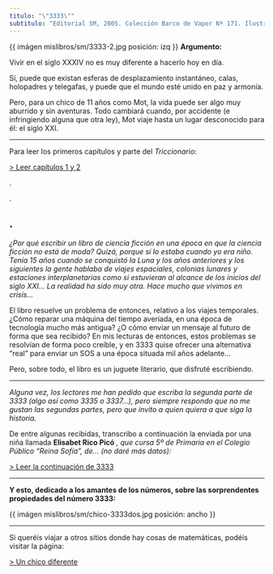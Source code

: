 ```yaml
---
titulo: "\"3333\""
subtitulo: "Editorial SM, 2005. Colección Barco de Vapor Nº 171. Ilustraciones de Tesa González"
---
```

{{ imágen mislibros/sm/3333-2.jpg posición: izq }} **Argumento:**

Vivir en el siglo XXXIV no es muy diferente a hacerlo hoy en día.

Sí, puede que existan esferas de desplazamiento instantáneo, calas,
holopadres y telegafas, y puede que el mundo esté unido en paz y armonía.

Pero, para un chico de 11 años como Mot, la vida puede ser algo muy aburrido
y sin aventuras. Todo cambiará cuando, por accidente (e infringiendo alguna
que otra ley), Mot viaje hasta un lugar desconocido para él: el siglo XXI.

* * *

Para leer los primeros capítulos y parte del _Triccionario_:

[> Leer capítulos 1 y 2](/paraleer/3333-capitulo)

.

.

## .

_¿Por qué escribir un libro de ciencia ficción en una época en que la ciencia
ficción no está de moda? Quizá, porque sí lo estaba cuando yo era niño. Tenía
15 años cuando se conquistó la Luna y los años anteriores y los siguientes la
gente hablaba de viajes espaciales, colonias lunares y estaciones
interplanetarias como si estuvieran al alcance de los inicios del siglo XXI…
La realidad ha sido muy otra. Hace mucho que vivimos en crisis…_

El libro resuelve un problema de entonces, relativo a los viajes temporales.
¿Cómo reparar una máquina del tiempo averiada, en una época de tecnología
mucho más antigua? ¿O cómo enviar un mensaje al futuro de forma que sea
recibido? En mis lecturas de entonces, estos problemas se resolvían de forma
poco creíble, y en 3333 quise ofrecer una alternativa “real” para enviar un
SOS a una época situada mil años adelante…

Pero, sobre todo, el libro es un juguete literario, que disfruté escribiendo.

* * *

_Alguna vez, los lectores me han pedido que escriba la segunda parte de 3333
(algo así como 3335 o 3337…), pero siempre respondo que no me gustan las
segundas partes, pero que invito a quien quiera a que siga la historia._

De entre algunas recibidas, transcribo a continuación la enviada por una niña
llamada **Elisabet Rico Picó** _, que cursa 5º de Primaria en el Colegio
Público “Reina Sofía”, de… (no daré más datos):_

[> Leer la continuación de 3333](/paraleer/3333-elisabet)

* * *

**Y esto, dedicado a los amantes de los números, sobre las sorprendentes
propiedades del número 3333:**

{{ imágen mislibros/sm/chico-3333dos.jpg posición: ancho }}

* * *

Si queréis viajar a otros sitios donde hay cosas de matemáticas, podéis
visitar la página:

[> Un chico
diferente](http://www.ricardogomez.com/mislibros/unchicodiferente)

